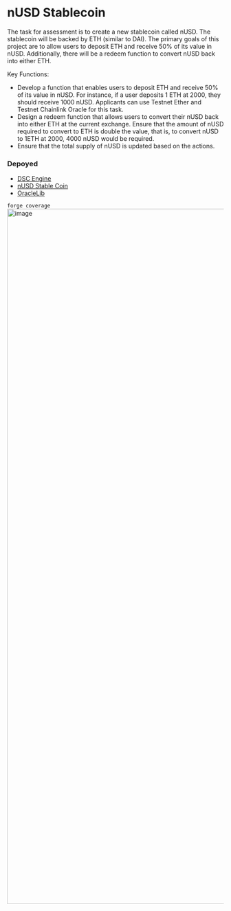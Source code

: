 # nUSD Stablecoin

The task for assessment is to create a new stablecoin called nUSD. The stablecoin will be backed by ETH (similar to DAI).
The primary goals of this project are to allow users to deposit ETH and receive 50% of its value in nUSD.
Additionally, there will be a redeem function to convert nUSD back into either ETH.

Key Functions:

- Develop a function that enables users to deposit ETH and receive 50% of its value in nUSD. For instance, if a user deposits 1 ETH at 2000, they should receive 1000 nUSD. Applicants can use Testnet Ether and Testnet Chainlink Oracle for this task.
- Design a redeem function that allows users to convert their nUSD back into either ETH at the current exchange. Ensure that the amount of nUSD required to convert to ETH is double the value, that is, to convert nUSD to 1ETH at 2000, 4000 nUSD would be required.
- Ensure that the total supply of nUSD is updated based on the actions.

### Depoyed

- [DSC Engine](https://sepolia.etherscan.io/address/0x2e344024b6fa28646bdace18c259525fb179b29a)
- [nUSD Stable Coin](https://sepolia.etherscan.io/address/0xfaaad54447612ae63c5f60140be9fd7d961e57a1)
- [OracleLib](https://sepolia.etherscan.io/address/0xc69fe4cee0a65255fbffd0956beb2ad86a3d4508)

`forge coverage`<br />
<img width="1619" alt="image" src="https://github.com/smrnjeet222/nUSD-stablecoin/assets/48654626/0982daac-d110-42fd-8eb5-8013e4d0ee23">
